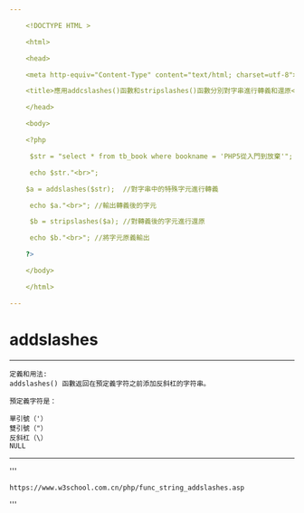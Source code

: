 ```yaml
---

    <!DOCTYPE HTML >

    <html>

    <head>

    <meta http-equiv="Content-Type" content="text/html; charset=utf-8">

    <title>應用addcslashes()函數和stripslashes()函數分別對字串進行轉義和還原</title>

    </head>

    <body>

    <?php

     $str = "select * from tb_book where bookname = 'PHP5從入門到放棄'";

     echo $str."<br>";

    $a = addslashes($str);  //對字串中的特殊字元進行轉義

     echo $a."<br>"; //輸出轉義後的字元

     $b = stripslashes($a); //對轉義後的字元進行還原

     echo $b."<br>"; //將字元原義輸出

    ?>

    </body>

    </html>

---
```

# addslashes
---

    定義和用法:
    addslashes() 函數返回在預定義字符之前添加反斜杠的字符串。

    預定義字符是：

    單引號（'）
    雙引號（"）
    反斜杠（\）
    NULL

---
'''

    https://www.w3school.com.cn/php/func_string_addslashes.asp
'''
